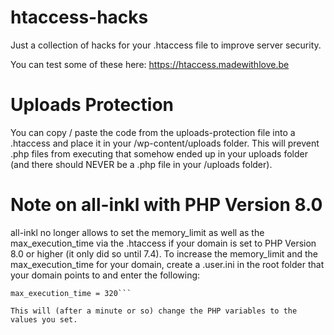 # htaccess-hacks
Just a collection of hacks for your .htaccess file to improve server security.

You can test some of these here: https://htaccess.madewithlove.be

# Uploads Protection
You can copy / paste the code from the uploads-protection file into a .htaccess and place it in your /wp-content/uploads folder. This will prevent .php files from executing that somehow ended up in your uploads folder (and there should NEVER be a .php file in your /uploads folder).

# Note on all-inkl with PHP Version 8.0
all-inkl no longer allows to set the memory_limit as well as the max_execution_time via the .htaccess if your domain is set to PHP Version 8.0 or higher (it only did so until 7.4).
To increase the memory_limit and the max_execution_time for your domain, create a .user.ini in the root folder that your domain points to and enter the following:

```memory_limit = 256M
max_execution_time = 320```

This will (after a minute or so) change the PHP variables to the values you set.
